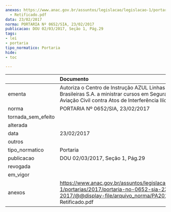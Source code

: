 ```yaml
---
anexos: https://www.anac.gov.br/assuntos/legislacao/legislacao-1/portarias/2017/portaria-no-0652-sia-23-02-2017/@@display-file/arquivo_norma/PA2017-0652
  - Retificado.pdf
data: 23/02/2017
norma: PORTARIA Nº 0652/SIA, 23/02/2017
publicacao: DOU 02/03/2017, Seção 1, Pág.29
tags:
- lei
- portaria
tipo_normatico: Portaria
hide: 
- toc 
 
---
```


|                    | Documento                                                                                                                                                         |
|:-------------------|:------------------------------------------------------------------------------------------------------------------------------------------------------------------|
| ementa             | Autoriza o Centro de Instrução AZUL Linhas Aéreas Brasileiras S.A. a ministrar cursos em Segurança da Aviação Civil contra Atos de Interferência Ilícita (AVSEC). |
| norma              | PORTARIA Nº 0652/SIA, 23/02/2017                                                                                                                                  |
| tornada_sem_efeito |                                                                                                                                                                   |
| alterada           |                                                                                                                                                                   |
| data               | 23/02/2017                                                                                                                                                        |
| outros             |                                                                                                                                                                   |
| tipo_normatico     | Portaria                                                                                                                                                          |
| publicacao         | DOU 02/03/2017, Seção 1, Pág.29                                                                                                                                   |
| revogada           |                                                                                                                                                                   |
| em_vigor           |                                                                                                                                                                   |
| anexos             | https://www.anac.gov.br/assuntos/legislacao/legislacao-1/portarias/2017/portaria-no-0652-sia-23-02-2017/@@display-file/arquivo_norma/PA2017-0652 - Retificado.pdf |
